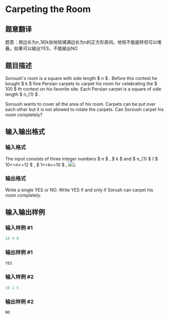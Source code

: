 # Carpeting the Room

## 题意翻译

题意：用边长为n_1的k张地毯铺满边长为n的正方形房间。地毯不能旋转但可以堆叠。如果可以输出YES，不能输出NO

## 题目描述

Soroush's room is a square with side length $ n $ . Before this contest he bought $ k $ fine Persian carpets to carpet his room for celebrating the $ 100 $ th contest on his favorite site. Each Persian carpet is a square of side length $ n_{1} $ .

Soroush wants to cover all the area of his room. Carpets can be put over each other but it is not allowed to rotate the carpets. Can Soroush carpet his room completely?

## 输入输出格式

### 输入格式

The input consists of three integer numbers $ n $ , $ k $ and $ n_{1} $ ( $ 10<=n<=12 $ , $ 1<=k<=10 $ , ![](https://cdn.luogu.com.cn/upload/vjudge_pic/CF100A/bdd09caf01c6bbf0fa4bf6a4053e1a393b38cef7.png)).

### 输出格式

Write a single YES or NO. Write YES if and only if Sorush can carpet his room completely.

## 输入输出样例

### 输入样例 #1

```cpp
10 4 6

```
### 输出样例 #1

```cpp
YES

```
### 输入样例 #2

```cpp
10 2 5

```
### 输出样例 #2

```cpp
NO

```
